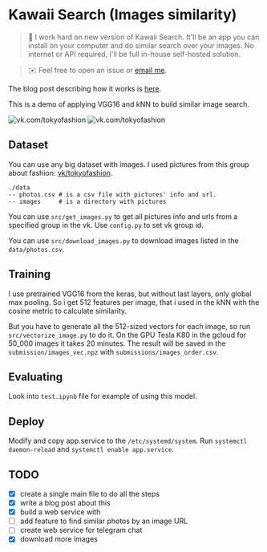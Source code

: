 # Kawaii Search (Images similarity)

> :construction_worker: I work hard on new version of Kawaii Search. It'll be an app you can install on your computer and do similar search over your images. No internet or API required, I'll be full in-house self-hosted solution.

> :envelope: Feel free to open an issue or [email me](mailto:ilya.blan4@gmail.com).

The blog post describing how it works is [here](https://medium.com/@senior_sigan/similar-images-search-ce433491059b).

This is a demo of applying VGG16 and kNN to build similar image search. 

![vk.com/tokyofashion](https://i.imgur.com/e9bpwWY.png)
![vk.com/tokyofashion](https://i.imgur.com/dDAJCuY.png)

## Dataset

You can use any big dataset with images. I used pictures from this group about fashion: [vk/tokyofashion](https://vk.com/tokyofashion).

```
./data
-- photos.csv # is a csv file with pictures' info and url.
-- images     # is a directory with pictures
```

You can use `src/get_images.py` to get all pictures info and urls from a specified group in the vk. Use `config.py` to set vk group id.

You can use `src/download_images.py` to download images listed in the `data/photos.csv`.

## Training

I use pretrained VGG16 from the keras, but without last layers, only global max pooling. So i get 512 features per image, that i used in the kNN with the cosine metric to calculate similarity.

But you have to generate all the 512-sized vectors for each image, so run `src/vectorize_image.py` to do it. On the GPU Tesla K80 in the gcloud for 50_000 images it takes 20 minutes. The result will be saved in the `submission/images_vec.npz` with `submissions/images_order.csv`.

## Evaluating

Look into `test.ipynb` file for example of using this model.

## Deploy

Modify and copy app.service to the `/etc/systemd/system`. Run `systemctl daemon-reload` and `systemctl enable app.service`.

## TODO

- [x] create a single main file to do all the steps
- [x] write a blog post about this
- [x] build a web service with
- [ ] add feature to find similar photos by an image URL
- [ ] create web service for telegram chat
- [x] download more images 
